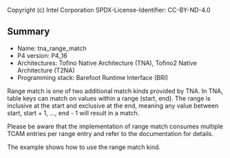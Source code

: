 
Copyright (c) Intel Corporation
SPDX-License-Identifier: CC-BY-ND-4.0


## Summary

* Name: tna_range_match
* P4 version: P4_16
* Architectures: Tofino Native Architecture (TNA), Tofino2 Native Architecture (T2NA)
* Programming stack: Barefoot Runtime Interface (BRI)

Range match is one of two additional match kinds provided by TNA. In TNA, table 
keys can match on values within a range (start, end). The range is inclusive at 
the start and exclusive at the end, meaning any value between 
start, start + 1, …, end - 1 will result in a match. 

Please be aware that the implementation of range match consumes multiple TCAM 
entries per range entry and refer to the documentation for details.

The example shows how to use the range match kind.
